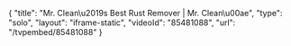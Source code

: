 {
    "title": "Mr. Clean\u2019s Best Rust Remover | Mr. Clean\u00ae",
    "type": "solo",
    "layout": "iframe-static",
    "videoId": "85481088",
    "url": "\/tvpembed\/85481088"
}
